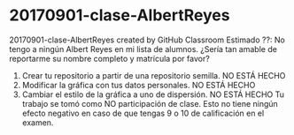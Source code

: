 # 20170901-clase-AlbertReyes
20170901-clase-AlbertReyes created by GitHub Classroom
Estimado ??:
No tengo a ningún Albert Reyes en mi lista de alumnos. ¿Sería tan amable de reportarme su nombre completo y matrícula por favor?
1. Crear tu repositorio a partir de una repositorio semilla. NO ESTÁ HECHO
2. Modificar la gráfica con tus datos personales. NO ESTÁ HECHO
3. Cambiar el estilo de la gráfica a uno de dispersión. NO ESTÁ HECHO
Tu trabajo se tomó como NO participación de clase. 
Esto no tiene ningún efecto negativo en caso de que tengas 9 o 10 de calificación en el examen.
